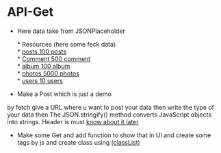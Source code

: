 # API-Get
* Here data take from JSONPlaceholder
   <p>
   * Resources (here some feck data)<br>
     * <a href="https://jsonplaceholder.typicode.com/posts">posts 100 posts</a><br>
     * <a href="https://jsonplaceholder.typicode.com/comme">Comment  500 comment</a><br>
     * <a href="https://jsonplaceholder.typicode.com/albums">album 100 album</a><br>
     * <a href="https://jsonplaceholder.typicode.com/photos">photos	5000 photos</a><br>
     * <a href="https://jsonplaceholder.typicode.com/users">users	10 users</a><br>
   </p>
 * Make a Post which is just a demo 
 <p>
by fetch give a URL where u want to post your data 
then write the type of your data 
then The JSON.stringify() method converts JavaScript objects into strings. 
Header is must <u>know about it later</u>
 </p>

* Make some Get and add function to show that in UI and create some tags by js and create class using <a href="https://developer.mozilla.org/en-US/docs/Web/API/Element/classList">(classList)</a> 
